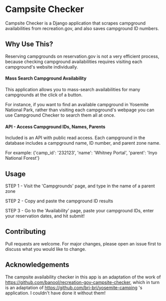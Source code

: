 # Campsite Checker
Campsite Checker is a Django application that scrapes campground
availabilities from recreation.gov, and also saves campground ID 
numbers.

## Why Use This?
Reserving campgrounds on reservation.gov is not a very 
efficient process, because checking campground availabilities
requires visiting each campground's website individually.

#### Mass Search Campground Availability
This application allows you to mass-search availabilities for
many campgrounds at the click of a button. 

For instance, if you want to find an available campground in
Yosemite National Park, rather than visiting each campground's
webpage you can use Campground Checker to search them all at once. 

#### API - Access Campground IDs, Names, Parents
Included is an API with public read access. Each campground
in the database includes a campground name, ID number, and parent zone name.

For example: 
{'camp_id': '232123', 'name': 'Whitney Portal', 'parent': 'Inyo National Forest'}

## Usage
STEP 1 - Visit the 'Campgrounds' page, and type in the name of a parent zone

STEP 2 - Copy and paste the campground ID results

STEP 3 - Go to the 'Availability' page, paste your campground IDs, enter your 
reservation dates, and hit submit!

## Contributing
Pull requests are welcome. For major changes, please
open an issue first to discuss what you would like 
to change. 

## Acknowledgements
The campsite availability checker in this app is an adaptation of the work of 
https://github.com/banool/recreation-gov-campsite-checker, which in turn is 
an adaptation of https://github.com/bri-bri/yosemite-camping 's application. 
I couldn't have done it without them!